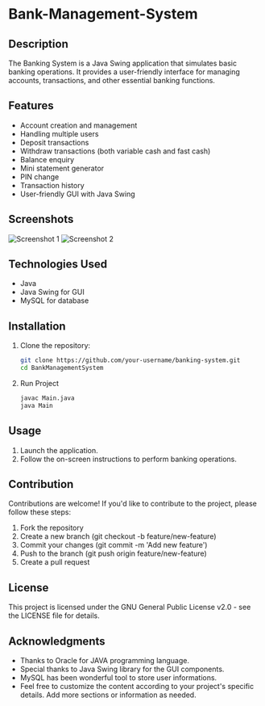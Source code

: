 # Bank-Management-System

## Description
The Banking System is a Java Swing application that simulates basic banking operations. It provides a user-friendly interface for managing accounts, transactions, and other essential banking functions.

## Features
- Account creation and management
- Handling multiple users
- Deposit transactions
- Withdraw transactions (both variable cash and fast cash)
- Balance enquiry
- Mini statement generator
- PIN change
- Transaction history
- User-friendly GUI with Java Swing

## Screenshots
![Screenshot 1](https://github.com/Bhuvilol/Bank-Management-System/assets/147243844/b18a5c8c-e0e0-4e64-9106-bc80a8684429)
![Screenshot 2](https://github.com/Bhuvilol/Bank-Management-System/assets/147243844/f5133ffd-7765-4b74-884e-d3e9809e1979)


## Technologies Used
- Java
- Java Swing for GUI
- MySQL for database

## Installation
1. Clone the repository:
   ```bash
   git clone https://github.com/your-username/banking-system.git
   cd BankManagementSystem
   
   ```
2. Run Project
   ```bash
   javac Main.java
   java Main
   ```
## Usage
1. Launch the application.
2. Follow the on-screen instructions to perform banking operations.

## Contribution
Contributions are welcome! If you'd like to contribute to the project, please follow these steps:

1. Fork the repository
2. Create a new branch (git checkout -b feature/new-feature)
3. Commit your changes (git commit -m 'Add new feature')
4. Push to the branch (git push origin feature/new-feature)
5. Create a pull request

## License
This project is licensed under the GNU General Public License v2.0 - see the LICENSE file for details.

## Acknowledgments
- Thanks to Oracle for JAVA programming language.
- Special thanks to Java Swing library for the GUI components.
- MySQL has been wonderful tool to store user informations.
- Feel free to customize the content according to your project's specific details. Add more sections or information as needed.

